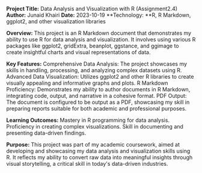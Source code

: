 **Project Title:** Data Analysis and Visualization with R (Assignment2.4)
**Author:** Junaid Khairi
**Date:** 2023-10-19
**Technology: **R, R Markdown, ggplot2, and other visualization libraries

**Overview:**
This project is an R Markdown document that demonstrates my ability to use R for data analysis and visualization. It involves using various R packages like ggplot2, gridExtra, beanplot, ggstance, and ggimage to create insightful charts and visual representations of data. 

**Key Features:**
Comprehensive Data Analysis: The project showcases my skills in handling, processing, and analyzing complex datasets using R.
Advanced Data Visualization: Utilizes ggplot2 and other R libraries to create visually appealing and informative graphs and plots.
R Markdown Proficiency: Demonstrates my ability to author documents in R Markdown, integrating code, output, and narrative in a cohesive format.
PDF Output: The document is configured to be output as a PDF, showcasing my skill in preparing reports suitable for both academic and professional purposes.

**Learning Outcomes:**
Mastery in R programming for data analysis.
Proficiency in creating complex visualizations.
Skill in documenting and presenting data-driven findings.

**Purpose:**
This project was part of my academic coursework, aimed at developing and showcasing my data analysis and visualization skills using R. It reflects my ability to convert raw data into meaningful insights through visual storytelling, a critical skill in today's data-driven industries.
